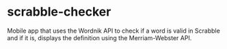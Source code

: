 # scrabble-checker

Mobile app that uses the Wordnik API to check if a word is valid in Scrabble and if it is, displays the definition using the Merriam-Webster API.
